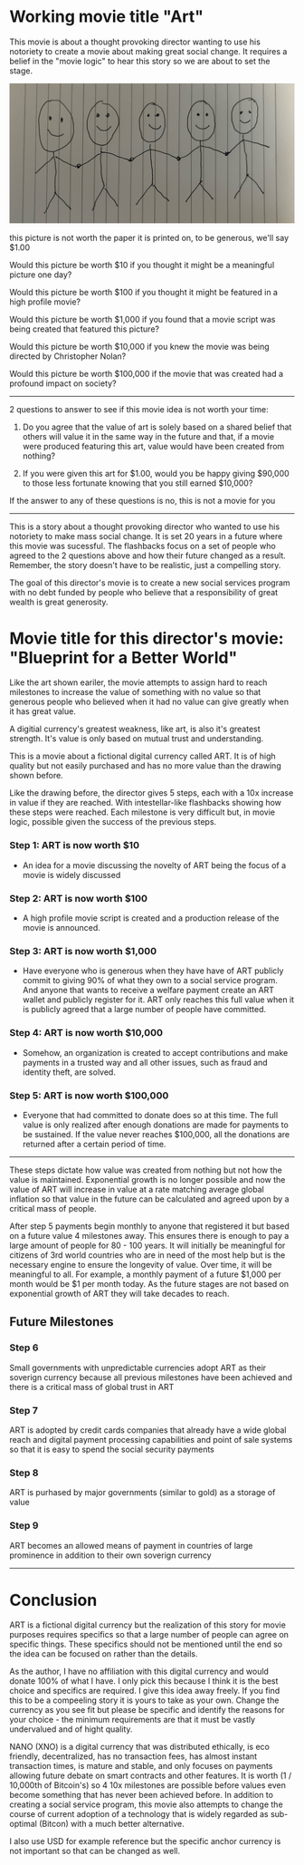 # Working movie title "Art"

This movie is about a thought provoking director wanting to use his notoriety to create a movie about making great social change. It requires a belief in the "movie logic" to hear this story so we are about to set the stage.

![image](./art.jpeg)

this picture is not worth the paper it is printed on, to be generous, we'll say \$1.00

Would this picture be worth \$10 if you thought it might be a meaningful picture one day?

Would this picture be worth \$100 if you thought it might be featured in a high profile movie?

Would this picture be worth \$1,000 if you found that a movie script was being created that featured this picture?

Would this picture be worth \$10,000 if you knew the movie was being directed by Christopher Nolan?

Would this picture be worth \$100,000 if the movie that was created had a profound impact on society?

---

2 questions to answer to see if this movie idea is not worth your time:

1. Do you agree that the value of art is solely based on a shared belief that others will value it in the same way in the future and that, if a movie were produced featuring this art, value would have been created from nothing?

2. If you were given this art for \$1.00, would you be happy giving \$90,000 to those less fortunate knowing that you still earned \$10,000?

If the answer to any of these questions is no, this is not a movie for you

---

This is a story about a thought provoking director who wanted to use his notoriety to make mass social change. It is set 20 years in a future where this movie was sucessful. The flashbacks focus on a set of people who agreed to the 2 questions above and how their future changed as a result. Remember, the story doesn't have to be realistic, just a compelling story.

The goal of this director's movie is to create a new social services program with no debt funded by people who believe that a responsibility of great wealth is great generosity.

# Movie title for this director's movie: "Blueprint for a Better World"

Like the art shown eariler, the movie attempts to assign hard to reach milestones to increase the value of something with no value so that generous people who believed when it had no value can give greatly when it has great value.

A digitial currency's greatest weakness, like art, is also it's greatest strength. It's value is only based on mutual trust and understanding.

This is a movie about a fictional digital currency called ART. It is of high quality but not easily purchased and has no more value than the drawing shown before.

Like the drawing before, the director gives 5 steps, each with a 10x increase in value if they are reached. With intestellar-like flashbacks showing how these steps were reached. Each milestone is very difficult but, in movie logic, possible given the success of the previous steps.

### Step 1: ART is now worth $10

- An idea for a movie discussing the novelty of ART being the focus of a movie is widely discussed

### Step 2: ART is now worth $100

- A high profile movie script is created and a production release of the movie is announced.

### Step 3: ART is now worth $1,000

- Have everyone who is generous when they have have of ART publicly commit to giving 90% of what they own to a social service program. And anyone that wants to receive a welfare payment create an ART wallet and publicly register for it. ART only reaches this full value when it is publicly agreed that a large number of people have committed.

### Step 4: ART is now worth $10,000

- Somehow, an organization is created to accept contributions and make payments in a trusted way and all other issues, such as fraud and identity theft, are solved.

### Step 5: ART is now worth $100,000

- Everyone that had committed to donate does so at this time. The full value is only realized after enough donations are made for payments to be sustained. If the value never reaches $100,000, all the donations are returned after a certain period of time.

---

These steps dictate how value was created from nothing but not how the value is maintained. Exponential growth is no longer possible and now the value of ART will increase in value at a rate matching average global inflation so that value in the future can be calculated and agreed upon by a critical mass of people.

After step 5 payments begin monthly to anyone that registered it but based on a future value 4 milestones away. This ensures there is enough to pay a large amount of people for 80 - 100 years. It will initially be meaningful for citizens of 3rd world countries who are in need of the most help but is the necessary engine to ensure the longevity of value. Over time, it will be meaningful to all. For example, a monthly payment of a future $1,000 per month would be $1 per month today. As the future stages are not based on exponential growth of ART they will take decades to reach.

## Future Milestones

### Step 6

Small governments with unpredictable currencies adopt ART as their soverign currency because all previous milestones have been achieved and there is a critical mass of global trust in ART

### Step 7

ART is adopted by credit cards companies that already have a wide global reach and digital payment processing capabilities and point of sale systems so that it is easy to spend the social security payments

### Step 8

ART is purhased by major governments (similar to gold) as a storage of value

### Step 9

ART becomes an allowed means of payment in countries of large prominence in addition to their own soverign currency

---

# Conclusion

ART is a fictional digital currency but the realization of this story for movie purposes requires specifics so that a large number of people can agree on specific things. These specifics should not be mentioned until the end so the idea can be focused on rather than the details.

As the author, I have no affiliation with this digital currency and would donate 100% of what I have. I only pick this because I think it is the best choice and specifics are required. I give this idea away freely. If you find this to be a compeeling story it is yours to take as your own. Change the currency as you see fit but please be specific and identify the reasons for your choice - the minimum requirements are that it must be vastly undervalued and of hight quality.

NANO (XNO) is a digital currency that was distributed ethically, is eco friendly, decentralized, has no transaction fees, has almost instant transaction times, is mature and stable, and only focuses on payments allowing future debate on smart contracts and other features. It is worth (1 / 10,000th of Bitcoin's) so 4 10x milestones are possible before values even become something that has never been achieved before. In addition to creating a social service program, this movie also attempts to change the course of current adoption of a technology that is widely regarded as sub-optimal (Bitcon) with a much better alternative.

I also use USD for example reference but the specific anchor currency is not important so that can be changed as well.
